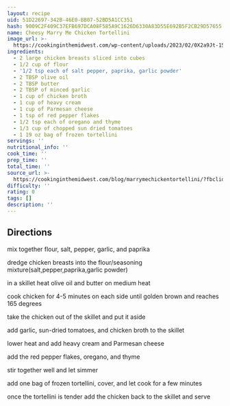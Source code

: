 ```yaml
---
layout: recipe
uid: 51D22697-342B-46E0-BB07-52BD5A1CC351
hash: 9009C2F409C37EFB697DCA08F585A9C1626D6330A83D55E692B5F2CB29D57655
name: Cheesy Marry Me Chicken Tortellini
image_url: >-
  https://cookinginthemidwest.com/wp-content/uploads/2023/02/0X2a9Jt-1536x2048.jpg
ingredients:
  - 2 large chicken breasts sliced into cubes
  - 1/2 cup of flour
  - '1/2 tsp each of salt pepper, paprika, garlic powder'
  - 2 TBSP olive oil
  - 2 TBSP butter
  - 2 TBSP of minced garlic
  - 1 cup of chicken broth
  - 1 cup of heavy cream
  - 1 cup of Parmesan cheese
  - 1 tsp of red pepper flakes
  - 1/2 tsp each of oregano and thyme
  - 1/3 cup of chopped sun dried tomatoes
  - 1 19 oz bag of frozen tortellini
servings: ''
nutritional_info: ''
cook_time: ''
prep_time: ''
total_time: ''
source_url: >-
  https://cookinginthemidwest.com/blog/marrymechickentortellini/?fbclid=IwAR3GWib9VrP0rsusb0sjUoUFHS-g0Om_8M0BcTI-4YlKVS3z8FPDL9tNJjk_aem_ASyo53gRNSGq3RmjVxvr87Xe9ZWfszQzeENXLu50w_vZHc_Le26QLcwLgwa0NGrATOM
difficulty: ''
rating: 0
tags: []
description: ''
---
```

## Directions

mix together flour, salt, pepper, garlic, and paprika

dredge chicken breasts into the flour/seasoning mixture(salt,pepper,paprika,garlic powder)

in a skillet heat olive oil and butter on medium heat

cook chicken for 4-5 minutes on each side until golden brown and reaches 165 degrees

take the chicken out of the skillet and put it aside

add garlic, sun-dried tomatoes, and chicken broth to the skillet

lower heat and add heavy cream and Parmesan cheese

add the red pepper flakes, oregano, and thyme

stir together well and let simmer

add one bag of frozen tortellini, cover, and let cook for a few minutes

once the tortellini is tender add the chicken back to the skillet and serve
